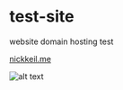 # test-site
website domain hosting test

[nickkeil.me](http://nickkeil.me)

![alt text](http://harlanellison.com/heboard/ihnm/images/hebill.jpg)
